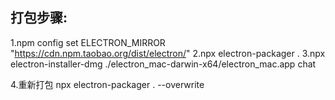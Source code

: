 ## 打包步骤:
1.npm config set ELECTRON_MIRROR "https://cdn.npm.taobao.org/dist/electron/"
2.npx electron-packager .
3.npx electron-installer-dmg ./electron_mac-darwin-x64/electron_mac.app chat

4.重新打包
npx electron-packager . --overwrite


